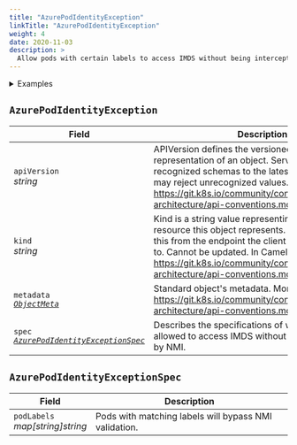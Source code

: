 ```yaml
---
title: "AzurePodIdentityException"
linkTitle: "AzurePodIdentityException"
weight: 4
date: 2020-11-03
description: >
  Allow pods with certain labels to access IMDS without being intercepted by NMI.
---
```


<details>
<summary>Examples</summary>

```yaml
apiVersion: "aadpodidentity.k8s.io/v1"
kind: AzurePodIdentityException
metadata:
  name: aks-addon-exception
  namespace: kube-system
spec:
  podLabels:
    kubernetes.azure.com/managedby: aks
```

</details>

## `AzurePodIdentityException`

| Field                                                                                                                   | Description                                                                                                                                                                                                                                                                                         |
|-------------------------------------------------------------------------------------------------------------------------|-----------------------------------------------------------------------------------------------------------------------------------------------------------------------------------------------------------------------------------------------------------------------------------------------------|
| `apiVersion`<br>*string*                                                                                                | APIVersion defines the versioned schema of this representation of an object. Servers should convert recognized schemas to the latest internal value, and may reject unrecognized values. More info: https://git.k8s.io/community/contributors/devel/sig-architecture/api-conventions.md#resources.  |
| `kind`<br>*string*                                                                                                      | Kind is a string value representing the REST resource this object represents. Servers may infer this from the endpoint the client submits requests to. Cannot be updated. In CamelCase. More info: https://git.k8s.io/community/contributors/devel/sig-architecture/api-conventions.md#types-kinds. |
| `metadata`<br>[*`ObjectMeta`*](https://kubernetes.io/docs/reference/generated/kubernetes-api/v1.19/#objectmeta-v1-meta) | Standard object's metadata. More info: https://git.k8s.io/community/contributors/devel/sig-architecture/api-conventions.md#metadata                                                                                                                                                                 |
| `spec`<br>[*`AzurePodIdentityExceptionSpec`*](#azurepodidentityexceptionspec)                                           | Describes the specifications of which pods are allowed to access IMDS without being intercepted by NMI.                                                                                                                                                                                             |

## `AzurePodIdentityExceptionSpec`

| Field                              | Description                                           |
|------------------------------------|-------------------------------------------------------|
| `podLabels`<br>*map[string]string* | Pods with matching labels will bypass NMI validation. |
